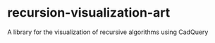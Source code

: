 # recursion-visualization-art
A library for the visualization of recursive algorithms using CadQuery
